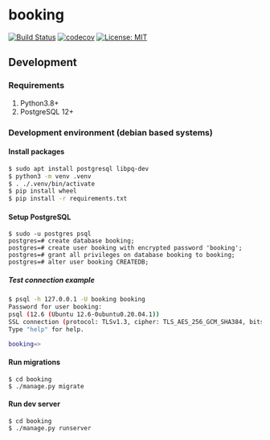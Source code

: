 # booking

[![Build Status](https://travis-ci.com/DUBooking/booking.svg?branch=main)](https://travis-ci.com/DUBooking/booking)
[![codecov](https://codecov.io/gh/DUBooking/booking/branch/main/graph/badge.svg)](https://codecov.io/gh/DUBooking/booking)
[![License: MIT](https://img.shields.io/badge/License-MIT-yellow.svg)](https://opensource.org/licenses/MIT)

## Development

### Requirements

1. Python3.8+
1. PostgreSQL 12+

### Development environment (debian based systems)

#### Install packages

```bash
$ sudo apt install postgresql libpq-dev
$ python3 -m venv .venv
$ . ./.venv/bin/activate
$ pip install wheel
$ pip install -r requirements.txt
```

#### Setup PostgreSQL

```
$ sudo -u postgres psql
postgres=# create database booking;
postgres=# create user booking with encrypted password 'booking';
postgres=# grant all privileges on database booking to booking;
postgres=# alter user booking CREATEDB;
```

##### Test connection example

```bash
$ psql -h 127.0.0.1 -U booking booking
Password for user booking:
psql (12.6 (Ubuntu 12.6-0ubuntu0.20.04.1))
SSL connection (protocol: TLSv1.3, cipher: TLS_AES_256_GCM_SHA384, bits: 256, compression: off)
Type "help" for help.

booking=>
```

#### Run migrations

```shell
$ cd booking
$ ./manage.py migrate
```

#### Run dev server

```shell
$ cd booking
$ ./manage.py runserver
```
